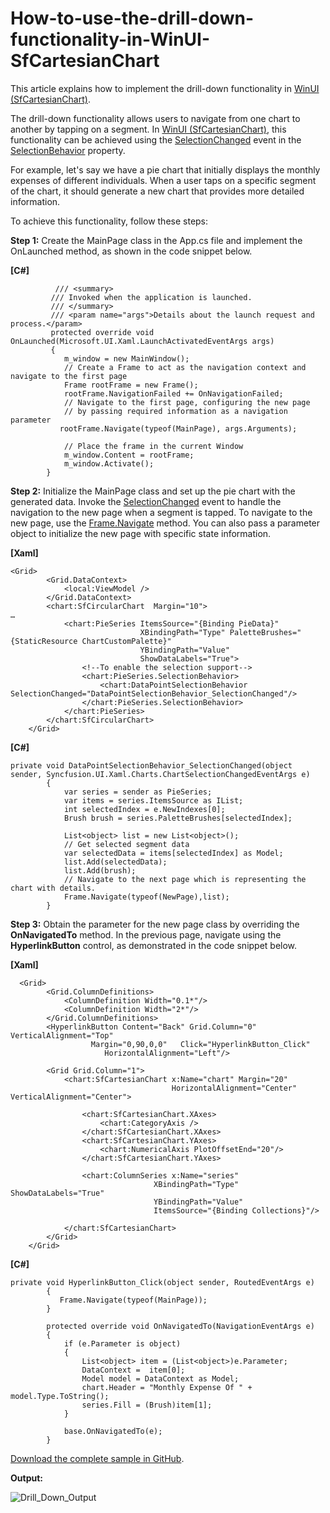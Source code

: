 # How-to-use-the-drill-down-functionality-in-WinUI-SfCartesianChart

This article explains how to implement the drill-down functionality in [WinUI (SfCartesianChart)](https://help.syncfusion.com/winui/cartesian-charts/getting-started).

The drill-down functionality allows users to navigate from one chart to another by tapping on a segment. In [WinUI (SfCartesianChart)](https://help.syncfusion.com/winui/cartesian-charts/getting-started), this functionality can be achieved using the [SelectionChanged](https://help.syncfusion.com/cr/maui/Syncfusion.Maui.Charts.ChartSelectionBehavior.html#Syncfusion_Maui_Charts_ChartSelectionBehavior_SelectionChanged) event in the [SelectionBehavior](https://help.syncfusion.com/cr/winui/Syncfusion.UI.Xaml.Charts.SfCartesianChart.html#Syncfusion_UI_Xaml_Charts_SfCartesianChart_SelectionBehavior) property.

For example, let's say we have a pie chart that initially displays the monthly expenses of different individuals. When a user taps on a specific segment of the chart, it should generate a new chart that provides more detailed information.

To achieve this functionality, follow these steps:

**Step 1:** Create the MainPage class in the App.cs file and implement the OnLaunched method, as shown in the code snippet below.

**[C#]**

```
          /// <summary>
         /// Invoked when the application is launched.
         /// </summary>
         /// <param name="args">Details about the launch request and process.</param>
         protected override void OnLaunched(Microsoft.UI.Xaml.LaunchActivatedEventArgs args)
         {
            m_window = new MainWindow();
            // Create a Frame to act as the navigation context and navigate to the first page
            Frame rootFrame = new Frame();
            rootFrame.NavigationFailed += OnNavigationFailed;
            // Navigate to the first page, configuring the new page
            // by passing required information as a navigation parameter
           rootFrame.Navigate(typeof(MainPage), args.Arguments);
           
            // Place the frame in the current Window
            m_window.Content = rootFrame;
            m_window.Activate();
        }

```

**Step 2:** Initialize the MainPage class and set up the pie chart with the generated data. Invoke the [SelectionChanged](https://help.syncfusion.com/cr/maui/Syncfusion.Maui.Charts.ChartSelectionBehavior.html#Syncfusion_Maui_Charts_ChartSelectionBehavior_SelectionChanged) event to handle the navigation to the new page when a segment is tapped.
To navigate to the new page, use the [Frame.Navigate](https://learn.microsoft.com/en-us/windows/windows-app-sdk/api/winrt/microsoft.ui.xaml.controls.frame.navigate?view=windows-app-sdk-1.3#microsoft-ui-xaml-controls-frame-navigate(windows-ui-xaml-interop-typename-system-object-microsoft-ui-xaml-media-animation-navigationtransitioninfo)) method. You can also pass a parameter object to initialize the new page with specific state information.

**[Xaml]**
```
<Grid>
        <Grid.DataContext>
            <local:ViewModel />
        </Grid.DataContext>
        <chart:SfCircularChart  Margin="10">
…
            <chart:PieSeries ItemsSource="{Binding PieData}" 
                             XBindingPath="Type" PaletteBrushes="{StaticResource ChartCustomPalette}"
                             YBindingPath="Value"
                             ShowDataLabels="True">
                <!--To enable the selection support-->
                <chart:PieSeries.SelectionBehavior>
                    <chart:DataPointSelectionBehavior SelectionChanged="DataPointSelectionBehavior_SelectionChanged"/>
                </chart:PieSeries.SelectionBehavior>
            </chart:PieSeries>
        </chart:SfCircularChart>
    </Grid>

```
**[C#]**
```
private void DataPointSelectionBehavior_SelectionChanged(object sender, Syncfusion.UI.Xaml.Charts.ChartSelectionChangedEventArgs e)
        {
            var series = sender as PieSeries;
            var items = series.ItemsSource as IList;
            int selectedIndex = e.NewIndexes[0];
            Brush brush = series.PaletteBrushes[selectedIndex];

            List<object> list = new List<object>();
            // Get selected segment data
            var selectedData = items[selectedIndex] as Model;
            list.Add(selectedData);
            list.Add(brush);
            // Navigate to the next page which is representing the chart with details.
            Frame.Navigate(typeof(NewPage),list);
        }

```

**Step 3:** Obtain the parameter for the new page class by overriding the **OnNavigatedTo** method. In the previous page, navigate using the **HyperlinkButton** control, as demonstrated in the code snippet below.

**[Xaml]**
```
  <Grid>
        <Grid.ColumnDefinitions>
            <ColumnDefinition Width="0.1*"/>
            <ColumnDefinition Width="2*"/>
        </Grid.ColumnDefinitions>
        <HyperlinkButton Content="Back" Grid.Column="0" VerticalAlignment="Top"
                  Margin="0,90,0,0"   Click="HyperlinkButton_Click"
                     HorizontalAlignment="Left"/>

        <Grid Grid.Column="1">
            <chart:SfCartesianChart x:Name="chart" Margin="20"
                                    HorizontalAlignment="Center" VerticalAlignment="Center">
               
                <chart:SfCartesianChart.XAxes>
                    <chart:CategoryAxis />
                </chart:SfCartesianChart.XAxes>
                <chart:SfCartesianChart.YAxes>
                    <chart:NumericalAxis PlotOffsetEnd="20"/>
                </chart:SfCartesianChart.YAxes>

                <chart:ColumnSeries x:Name="series"
                                XBindingPath="Type" ShowDataLabels="True"
                                YBindingPath="Value"
                                ItemsSource="{Binding Collections}"/>

            </chart:SfCartesianChart>
        </Grid>
    </Grid>

```

**[C#]**
```
private void HyperlinkButton_Click(object sender, RoutedEventArgs e)
        {
           Frame.Navigate(typeof(MainPage));
        }

        protected override void OnNavigatedTo(NavigationEventArgs e)
        {
            if (e.Parameter is object)
            {
                List<object> item = (List<object>)e.Parameter;
                DataContext =  item[0];
                Model model = DataContext as Model;
                chart.Header = "Monthly Expense Of " + model.Type.ToString();
                series.Fill = (Brush)item[1];
            }

            base.OnNavigatedTo(e);
        }

```

[Download the complete sample in GitHub](https://github.com/SyncfusionExamples/How-to-use-the-drill-down-functionality-in-WinUI-Charts).

**Output:**
 
![Drill_Down_Output](https://github.com/SyncfusionExamples/How-to-use-the-drill-down-functionality-in-WinUI-Charts/assets/105482474/70da96a0-5fe3-425d-8770-f2c2f858c0ec)
